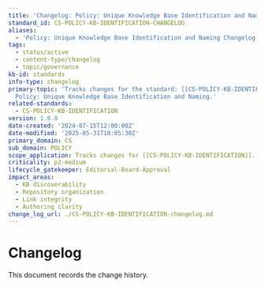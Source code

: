 ```yaml
---
title: 'Changelog: Policy: Unique Knowledge Base Identification and Naming'
standard_id: CS-POLICY-KB-IDENTIFICATION-CHANGELOG
aliases:
  - 'Policy: Unique Knowledge Base Identification and Naming Changelog'
tags:
  - status/active
  - content-type/changelog
  - topic/governance
kb-id: standards
info-type: changelog
primary-topic: 'Tracks changes for the standard: [[CS-POLICY-KB-IDENTIFICATION]] -
  Policy: Unique Knowledge Base Identification and Naming.'
related-standards:
  - CS-POLICY-KB-IDENTIFICATION
version: 1.0.0
date-created: '2024-07-15T12:00:00Z'
date-modified: '2025-05-31T10:05:30Z'
primary_domain: CS
sub_domain: POLICY
scope_application: Tracks changes for [[CS-POLICY-KB-IDENTIFICATION]].
criticality: p2-medium
lifecycle_gatekeeper: Editorial-Board-Approval
impact_areas:
  - KB discoverability
  - Repository organization
  - Link integrity
  - Authoring clarity
change_log_url: ./CS-POLICY-KB-IDENTIFICATION-changelog.md
---
```


# Changelog

This document records the change history.
